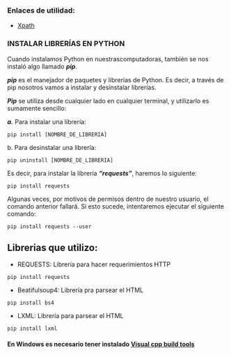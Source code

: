 ### Enlaces de utilidad:

* [Xpath](https://devhints.io/xpath)

### INSTALAR LIBRERÍAS EN PYTHON  
Cuando instalamos Python en nuestrascomputadoras, también se nos instaló algo
llamado ***pip***.  

 ***pip*** es el manejador de paquetes y librerías de Python. Es decir, a
través de pip nosotros vamos a instalar y desinstalar librerías.  

***Pip*** se utiliza desde cualquier lado en cualquier terminal, y utilizarlo es sumamente
sencillo:    

***a.*** Para instalar una librería:  

````pip install [NOMBRE_DE_LIBRERIA]````  

b. Para desinstalar una librería:  

````pip uninstall [NOMBRE_DE_LIBRERIA]````  

Es decir, para instalar la librería ***“requests”***, haremos lo siguiente:  

````pip install requests````

Algunas veces, por motivos de permisos dentro de nuestro usuario, el comando
anterior fallará. Si esto sucede, intentaremos ejecutar el siguiente comando:  

````pip install requests --user````

## Librerias que utilizo:
* REQUESTS: Librería para hacer requerimientos HTTP 

```pip install requests```

* Beatifulsoup4: Librería pra parsear el HTML    

```pip install bs4```

* LXML: Librería para parsear el HTML  

```pip install lxml```

#### En Windows es necesario tener instalado [Visual cpp build tools](https://visualstudio.microsoft.com/es/visual-cpp-build-tools/)